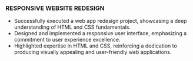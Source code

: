 ### RESPONSIVE WEBSITE REDESIGN

-	Successfully executed a web app redesign project, showcasing a deep understanding of HTML and CSS fundamentals.
-	Designed and implemented a responsive user interface, emphasizing a commitment to user experience excellence.
-	Highlighted expertise in HTML and CSS, reinforcing a dedication to producing visually appealing and user-friendly web applications.
